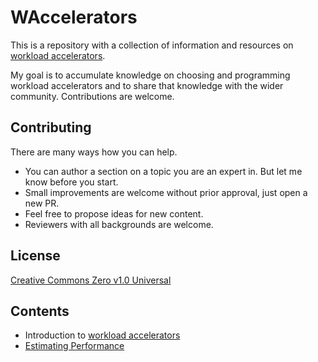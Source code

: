 # WAccelerators

This is a repository with a collection of information and resources on [workload accelerators](workload-accelerators.md).

My goal is to accumulate knowledge on choosing and programming workload accelerators and to share that knowledge with the wider community. Contributions are welcome.

## Contributing

There are many ways how you can help.

- You can author a section on a topic you are an expert in. But let me know before you start.
- Small improvements are welcome without prior approval, just open a new PR.
- Feel free to propose ideas for new content.
- Reviewers with all backgrounds are welcome.

## License

[Creative Commons Zero v1.0 Universal](LICENSE)

## Contents

- Introduction to [workload accelerators](./workload-accelerators.md)
- [Estimating Performance](./estimating-performance.md)

